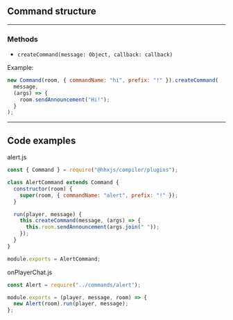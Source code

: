 ## Command structure

---

### Methods

- `createCommand(message: Object, callback: callback)`

Example:

```js
new Command(room, { commandName: "hi", prefix: "!" }).createCommand(
  message,
  (args) => {
    room.sendAnnouncement("Hi!");
  }
);
```

---

## Code examples

alert.js

```js
const { Command } = require("@hhxjs/compiler/plugins");

class AlertCommand extends Command {
  constructor(room) {
    super(room, { commandName: "alert", prefix: "!" });
  }

  run(player, message) {
    this.createCommand(message, (args) => {
      this.room.sendAnnouncement(args.join(" "));
    });
  }
}

module.exports = AlertCommand;
```

onPlayerChat.js
```js
const Alert = require("../commands/alert");

module.exports = (player, message, room) => {
  new Alert(room).run(player, message);
};
```
